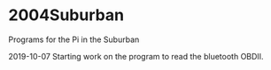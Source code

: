 # 2004Suburban
Programs for the Pi in the Suburban

2019-10-07 Starting work on the program to read the bluetooth OBDII.
